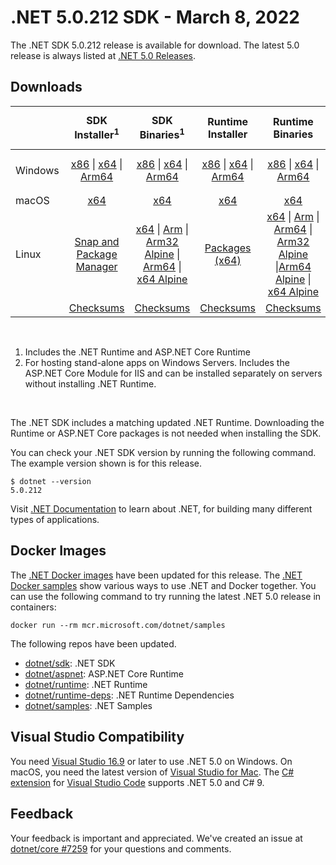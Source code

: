 # .NET 5.0.212 SDK - March 8, 2022

The .NET SDK 5.0.212 release is available for download. The latest 5.0 release is always listed at [.NET 5.0 Releases](../README.md).

## Downloads

|           | SDK Installer<sup>1</sup>                        | SDK Binaries<sup>1</sup>                 | Runtime Installer                                        | Runtime Binaries                                 | ASP.NET Core Runtime           |Windows Desktop Runtime          |
| --------- | :------------------------------------------:     | :----------------------:                 | :---------------------------:                            | :-------------------------:                      | :-----------------:            | :-----------------:            |
| Windows   | [x86][dotnet-sdk-win-x86.exe] \| [x64][dotnet-sdk-win-x64.exe] \| [Arm64][dotnet-sdk-win-arm64.exe] | [x86][dotnet-sdk-win-x86.zip] \| [x64][dotnet-sdk-win-x64.zip] \|  [Arm64][dotnet-sdk-win-arm64.zip] | [x86][dotnet-runtime-win-x86.exe] \| [x64][dotnet-runtime-win-x64.exe] \| [Arm64][dotnet-runtime-win-arm64.exe] | [x86][dotnet-runtime-win-x86.zip] \| [x64][dotnet-runtime-win-x64.zip] \| [Arm64][dotnet-runtime-win-arm64.zip] | [x86][aspnetcore-runtime-win-x86.exe] \| [x64][aspnetcore-runtime-win-x64.exe] \|<br/> [Hosting Bundle][dotnet-hosting-win.exe]<sup>2</sup> | [x86][windowsdesktop-runtime-win-x86.exe] \| [x64][windowsdesktop-runtime-win-x64.exe]  \| [Arm64][windowsdesktop-runtime-win-arm64.exe] |
| macOS     | [x64][dotnet-sdk-osx-x64.pkg]  | [x64][dotnet-sdk-osx-x64.tar.gz]     | [x64][dotnet-runtime-osx-x64.pkg] | [x64][dotnet-runtime-osx-x64.tar.gz] | [x64][aspnetcore-runtime-osx-x64.tar.gz] | - |<sup>1</sup>
| Linux     |  [Snap and Package Manager](../install-linux.md)  | [x64][dotnet-sdk-linux-x64.tar.gz] \| [Arm][dotnet-sdk-linux-arm.tar.gz] \| [Arm32 Alpine][dotnet-sdk-linux-musl-arm.tar.gz] \| [Arm64][dotnet-sdk-linux-arm64.tar.gz] \| [x64 Alpine][dotnet-sdk-linux-musl-x64.tar.gz] | [Packages (x64)][linux-packages] | [x64][dotnet-runtime-linux-x64.tar.gz] \| [Arm][dotnet-runtime-linux-arm.tar.gz] \| [Arm64][dotnet-runtime-linux-arm64.tar.gz] \| [Arm32 Alpine][dotnet-runtime-linux-musl-arm.tar.gz]  \|[Arm64 Alpine][dotnet-runtime-linux-musl-arm64.tar.gz] \| [x64 Alpine][dotnet-runtime-linux-musl-x64.tar.gz] | [x64][aspnetcore-runtime-linux-x64.tar.gz]<sup>1</sup>  \| [Arm][aspnetcore-runtime-linux-arm.tar.gz]<sup>1</sup> \| [Arm64][aspnetcore-runtime-linux-arm64.tar.gz]<sup>1</sup> \| [x64 Alpine][aspnetcore-runtime-linux-musl-x64.tar.gz] | - | <sup>1</sup> |
|  | [Checksums][checksums-sdk]                             | [Checksums][checksums-sdk]                                      | [Checksums][checksums-runtime]                             | [Checksums][checksums-runtime]  | [Checksums][checksums-runtime]  | [Checksums][checksums-runtime]

</br>

1. Includes the .NET Runtime and ASP.NET Core Runtime
2. For hosting stand-alone apps on Windows Servers. Includes the ASP.NET Core Module for IIS and can be installed separately on servers without installing .NET Runtime.

</br>

The .NET SDK includes a matching updated .NET Runtime. Downloading the Runtime or ASP.NET Core packages is not needed when installing the SDK.

You can check your .NET SDK version by running the following command. The example version shown is for this release.

```console
$ dotnet --version
5.0.212
```
Visit [.NET Documentation](https://learn.microsoft.com/dotnet/core/) to learn about .NET, for building many different types of applications.

## Docker Images

The [.NET Docker images](https://hub.docker.com/_/microsoft-dotnet) have been updated for this release. The [.NET Docker samples](https://github.com/dotnet/dotnet-docker/blob/main/samples/README.md) show various ways to use .NET and Docker together. You can use the following command to try running the latest .NET 5.0 release in containers:

```console
docker run --rm mcr.microsoft.com/dotnet/samples
```

The following repos have been updated.

* [dotnet/sdk](https://hub.docker.com/_/microsoft-dotnet-sdk/): .NET SDK
* [dotnet/aspnet](https://hub.docker.com/_/microsoft-dotnet-aspnet/): ASP.NET Core Runtime
* [dotnet/runtime](https://hub.docker.com/_/microsoft-dotnet-runtime/): .NET Runtime
* [dotnet/runtime-deps](https://hub.docker.com/_/microsoft-dotnet-runtime-deps/): .NET Runtime Dependencies
* [dotnet/samples](https://hub.docker.com/_/microsoft-dotnet-samples/): .NET Samples


## Visual Studio Compatibility

You need [Visual Studio 16.9](https://visualstudio.microsoft.com) or later to use .NET 5.0 on Windows. On macOS, you need the latest version of [Visual Studio for Mac](https://visualstudio.microsoft.com/vs/mac/). The [C# extension](https://code.visualstudio.com/docs/languages/dotnet) for [Visual Studio Code](https://code.visualstudio.com/) supports .NET 5.0 and C# 9.


## Feedback

Your feedback is important and appreciated. We've created an issue at [dotnet/core #7259](https://github.com/dotnet/core/issues/7259) for your questions and comments.


[blob-runtime]: https://dotnetcli.blob.core.windows.net/dotnet/Runtime/
[blob-sdk]: https://dotnetcli.blob.core.windows.net/dotnet/Sdk/
[release-notes]: https://github.com/dotnet/core/blob/main/release-notes/5.0/5.0.15/5.0.15.md

[checksums-runtime]: https://dotnetcli.blob.core.windows.net/dotnet/checksums/5.0.15-sha.txt
[checksums-sdk]: https://dotnetcli.blob.core.windows.net/dotnet/checksums/5.0.15-sha.txt

[linux-install]: https://learn.microsoft.com/dotnet/core/install/linux
[linux-setup]: https://github.com/dotnet/core/blob/main/Documentation/linux-setup.md

[dotnet-blog]:  https://devblogs.microsoft.com/dotnet/march-2022-updates/



[linux-packages]: ../install-linux.md


[//]: # ( Runtime 5.0.15)
[dotnet-runtime-linux-arm.tar.gz]: https://download.visualstudio.microsoft.com/download/pr/e7ee90c8-c54f-4793-a405-1050f365240c/ecc2da4c6d4b3e6611bda5e5a5bda9af/dotnet-runtime-5.0.15-linux-arm.tar.gz
[dotnet-runtime-linux-arm64.tar.gz]: https://download.visualstudio.microsoft.com/download/pr/28ff2ede-6f43-4486-b2ad-dd2bde9ea2f7/9267ee1e9941196b8d45c162fa1bcb5d/dotnet-runtime-5.0.15-linux-arm64.tar.gz
[dotnet-runtime-linux-musl-arm.tar.gz]: https://download.visualstudio.microsoft.com/download/pr/c892c25d-1613-4569-bab0-a96702a1f39e/d083c3164e21f0f234eac60e07137e72/dotnet-runtime-5.0.15-linux-musl-arm.tar.gz
[dotnet-runtime-linux-musl-arm64.tar.gz]: https://download.visualstudio.microsoft.com/download/pr/7698b563-f440-44c7-b959-b65e4ebc9cc6/701c84aa012c063072283a4d6bdda6aa/dotnet-runtime-5.0.15-linux-musl-arm64.tar.gz
[dotnet-runtime-linux-musl-x64.tar.gz]: https://download.visualstudio.microsoft.com/download/pr/dd5ec323-893c-4dd2-848a-b6c9559ae178/204ed4d65b9eade19ea74f982e8388ae/dotnet-runtime-5.0.15-linux-musl-x64.tar.gz
[dotnet-runtime-linux-x64.tar.gz]: https://download.visualstudio.microsoft.com/download/pr/546d50b2-d85c-433f-b13b-b896f1bc1916/17d7bbb674bf67c3d490489b20a437b7/dotnet-runtime-5.0.15-linux-x64.tar.gz
[dotnet-runtime-osx-x64.pkg]: https://download.visualstudio.microsoft.com/download/pr/aae7783c-c033-4308-ab45-7edf78d8945b/bef03269b50362c36a56a6f21693dd26/dotnet-runtime-5.0.15-osx-x64.pkg
[dotnet-runtime-osx-x64.tar.gz]: https://download.visualstudio.microsoft.com/download/pr/cb5d4972-5eb6-4e53-b422-86eae8d0162f/3fc69c296fad1c9867ce7873c1d90e8c/dotnet-runtime-5.0.15-osx-x64.tar.gz
[dotnet-runtime-win-arm64.exe]: https://download.visualstudio.microsoft.com/download/pr/3e2738f0-0bc5-40ff-b0e0-52830cce27f3/06352486fb5dbc29703be3766f87e849/dotnet-runtime-5.0.15-win-arm64.exe
[dotnet-runtime-win-arm64.zip]: https://download.visualstudio.microsoft.com/download/pr/a17bbc0d-2f4a-4237-98e7-c994ddf1b23e/f4599fc0d88e8831a706849b638e9d02/dotnet-runtime-5.0.15-win-arm64.zip
[dotnet-runtime-win-x64.exe]: https://download.visualstudio.microsoft.com/download/pr/744a5a4b-c931-4365-9762-5154e999af13/51553f5bfe24e1f7d54abbfbb94d0c4c/dotnet-runtime-5.0.15-win-x64.exe
[dotnet-runtime-win-x64.zip]: https://download.visualstudio.microsoft.com/download/pr/188c7f17-73ca-477d-96a5-5bcb0970e751/71cc137bec1df3a712ce04fe92aa78dd/dotnet-runtime-5.0.15-win-x64.zip
[dotnet-runtime-win-x86.exe]: https://download.visualstudio.microsoft.com/download/pr/5a3bc200-475f-46df-9e80-6955c5fa191d/d49c018dbb28af1182655cbed7abd620/dotnet-runtime-5.0.15-win-x86.exe
[dotnet-runtime-win-x86.zip]: https://download.visualstudio.microsoft.com/download/pr/8d7983ed-db89-4247-b7e7-151fcbbfa18e/e34058f89799307e3c60771722b23a4d/dotnet-runtime-5.0.15-win-x86.zip

[//]: # ( WindowsDesktop 5.0.15)
[windowsdesktop-runtime-win-arm64.exe]: https://download.visualstudio.microsoft.com/download/pr/40bf47cb-146b-479f-a660-a85c1c9c469d/96f8b74576dd57d65e1726c48e61734d/windowsdesktop-runtime-5.0.15-win-arm64.exe
[windowsdesktop-runtime-win-x64.exe]: https://download.visualstudio.microsoft.com/download/pr/b1902c77-e022-4b3e-a01a-e8830df936ff/09d0957435bf8c37eae11b4962d4221b/windowsdesktop-runtime-5.0.15-win-x64.exe
[windowsdesktop-runtime-win-x86.exe]: https://download.visualstudio.microsoft.com/download/pr/51b9e073-e0db-4c82-bdb8-47a9c39896e2/d676baa1bbb643f50c6b41ca64110d2f/windowsdesktop-runtime-5.0.15-win-x86.exe

[//]: # ( ASP 5.0.15)
[aspnetcore-runtime-linux-arm.tar.gz]: https://download.visualstudio.microsoft.com/download/pr/49f495c7-6d7d-44d6-94b3-ce3c633746f8/824a679ce2f0533c80ec466116f079ee/aspnetcore-runtime-5.0.15-linux-arm.tar.gz
[aspnetcore-runtime-linux-arm64.tar.gz]: https://download.visualstudio.microsoft.com/download/pr/3ff16615-7afa-4741-b0ee-d86c922cb16f/958f0ea0a0248668413fd3920a1f4057/aspnetcore-runtime-5.0.15-linux-arm64.tar.gz
[aspnetcore-runtime-linux-musl-arm.tar.gz]: https://download.visualstudio.microsoft.com/download/pr/d0878c21-6570-4232-9095-942907cd1e50/22c306af1c4bb271bf776347737ff71a/aspnetcore-runtime-5.0.15-linux-musl-arm.tar.gz
[aspnetcore-runtime-linux-musl-arm64.tar.gz]: https://download.visualstudio.microsoft.com/download/pr/65510b46-6757-47ee-9609-dd2b1f664524/325d150001b00258e5e2b2903ef93903/aspnetcore-runtime-5.0.15-linux-musl-arm64.tar.gz
[aspnetcore-runtime-linux-musl-x64.tar.gz]: https://download.visualstudio.microsoft.com/download/pr/832d30fb-5a14-40a5-b81c-2d354ebf37c8/6ace2bc70718075ad06649574c0148c8/aspnetcore-runtime-5.0.15-linux-musl-x64.tar.gz
[aspnetcore-runtime-linux-x64.tar.gz]: https://download.visualstudio.microsoft.com/download/pr/f1f37dfc-3f5b-49c3-be73-aa0839066e06/3dfbd1c2b1cf93f085db7ead99d76051/aspnetcore-runtime-5.0.15-linux-x64.tar.gz
[aspnetcore-runtime-osx-x64.tar.gz]: https://download.visualstudio.microsoft.com/download/pr/b925ee34-662b-4597-8003-0e6f23bab46c/2d5d21e290d90c094b2d25a069e34957/aspnetcore-runtime-5.0.15-osx-x64.tar.gz
[aspnetcore-runtime-win-arm64.zip]: https://download.visualstudio.microsoft.com/download/pr/495009ce-ea17-47df-b6b7-06f1b5bfd80e/a398530d27de9c1d18258cbeff62c70d/aspnetcore-runtime-5.0.15-win-arm64.zip
[aspnetcore-runtime-win-x64.exe]: https://download.visualstudio.microsoft.com/download/pr/69b4d158-fadb-46d0-8b28-6c4ba2968926/c4d93beeb194b73c134b3c2824499467/aspnetcore-runtime-5.0.15-win-x64.exe
[aspnetcore-runtime-win-x64.zip]: https://download.visualstudio.microsoft.com/download/pr/ceba0d71-e720-4ddd-a95d-a7e99a25ba38/280e258ef461c9bbc3e418f5a15fbebe/aspnetcore-runtime-5.0.15-win-x64.zip
[aspnetcore-runtime-win-x86.exe]: https://download.visualstudio.microsoft.com/download/pr/df529041-2a11-440c-98a4-650606c07ac0/dec1cbf6e76b45dbcff75e19c50ca485/aspnetcore-runtime-5.0.15-win-x86.exe
[aspnetcore-runtime-win-x86.zip]: https://download.visualstudio.microsoft.com/download/pr/87df4c6d-f98c-4e85-96fa-0fb20c6fd710/f9dbcb1a127292a07656e60553effeab/aspnetcore-runtime-5.0.15-win-x86.zip
[dotnet-hosting-win.exe]: https://download.visualstudio.microsoft.com/download/pr/d7d20e41-4bee-4f8a-a32c-278f0ef8ce1a/f5a0c59b42d01b9fc2115615c801866c/dotnet-hosting-5.0.15-win.exe

[//]: # ( SDK 5.0.212)
[dotnet-sdk-linux-arm.tar.gz]: https://download.visualstudio.microsoft.com/download/pr/f72db293-cfc3-454e-8b93-4cadb954c6c4/536a6267e3b0bfbac873d74656989894/dotnet-sdk-5.0.212-linux-arm.tar.gz
[dotnet-sdk-linux-arm64.tar.gz]: https://download.visualstudio.microsoft.com/download/pr/5e719ce4-2608-49f9-a35f-538c0b381d00/41b3b61550c9ea924e3d419dd97c7558/dotnet-sdk-5.0.212-linux-arm64.tar.gz
[dotnet-sdk-linux-musl-arm.tar.gz]: https://download.visualstudio.microsoft.com/download/pr/36fa5cc7-3697-40b4-aa3a-77a2a509c346/df0de70bd36a18d4b0cc16024e2acd9e/dotnet-sdk-5.0.212-linux-musl-arm.tar.gz
[dotnet-sdk-linux-musl-arm64.tar.gz]: https://download.visualstudio.microsoft.com/download/pr/c29d3d64-668c-4c47-83a0-2ef6161792e5/a3ab3444e47a6ecbaa7e7be25b1dbe3c/dotnet-sdk-5.0.212-linux-musl-arm64.tar.gz
[dotnet-sdk-linux-musl-x64.tar.gz]: https://download.visualstudio.microsoft.com/download/pr/ca3f6d28-3a31-4295-b834-4176db1e0058/0e46c68f652ce4e284416e121fa4bd41/dotnet-sdk-5.0.212-linux-musl-x64.tar.gz
[dotnet-sdk-linux-x64.tar.gz]: https://download.visualstudio.microsoft.com/download/pr/a76503a6-9118-44b9-a46d-68a533562cf3/a22fe0af464b7e9f8a9f83f3dfc5b060/dotnet-sdk-5.0.212-linux-x64.tar.gz
[dotnet-sdk-linux-x64.zip]: https://download.visualstudio.microsoft.com/download/pr/7ae0ce96-e239-4dec-b233-2288c5245a50/4628fbb2f04dd13e19e0fc0b3078464d/dotnet-sdk-5.0.212-linux-x64.zip
[dotnet-sdk-osx-x64.pkg]: https://download.visualstudio.microsoft.com/download/pr/71290b46-5064-4b13-9957-45683f4abffb/02a1e7517c5872c26d8b57c436c43fa8/dotnet-sdk-5.0.212-osx-x64.pkg
[dotnet-sdk-osx-x64.tar.gz]: https://download.visualstudio.microsoft.com/download/pr/f3d02f62-4632-4c24-bd18-48cd3dc890ca/6d974e45890f1809aafb537773325bb7/dotnet-sdk-5.0.212-osx-x64.tar.gz
[dotnet-sdk-win-arm64.exe]: https://download.visualstudio.microsoft.com/download/pr/ba206545-8f99-4794-a00c-057268ba74db/8effc131b9088641e516255839d97413/dotnet-sdk-5.0.212-win-arm64.exe
[dotnet-sdk-win-arm64.zip]: https://download.visualstudio.microsoft.com/download/pr/ea4e7fb2-a893-4bf2-b9a9-9c1c3887eb2a/186edc2364152e2bdb1966eef05cb4ab/dotnet-sdk-5.0.212-win-arm64.zip
[dotnet-sdk-win-x64.exe]: https://download.visualstudio.microsoft.com/download/pr/5008a042-9887-4864-8bfb-2e1304f30573/18e2f42c4c67b97e935ee522fcb89f43/dotnet-sdk-5.0.212-win-x64.exe
[dotnet-sdk-win-x64.zip]: https://download.visualstudio.microsoft.com/download/pr/ec6c6946-e998-4355-9249-55a1bb8bafc6/ac27f4e125cfc2c2297c238ee16e97fb/dotnet-sdk-5.0.212-win-x64.zip
[dotnet-sdk-win-x86.exe]: https://download.visualstudio.microsoft.com/download/pr/18e2cfa1-32d3-4c43-b7b7-8b8db4685154/43c9711f5d473d4222c8b4fbc4a6a0d4/dotnet-sdk-5.0.212-win-x86.exe
[dotnet-sdk-win-x86.zip]: https://download.visualstudio.microsoft.com/download/pr/1e9f3343-8c11-4444-b35a-f05f9c9e4e28/68b3e46fa9cb64cc2500c4afb6d08e55/dotnet-sdk-5.0.212-win-x86.zip
